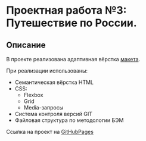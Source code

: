# Проектная работа №3: Путешествие по России.

## Описание

В проекте реализована адаптивная вёрстка [макета](https://www.figma.com/file/5S2WSbEFL6awjVWJ0NWL8Q/Sprint-3_-Russia-_-desktop-mobile?node-id=28503%3A0).

При реализации использованы:

* Семантическая вёрстка HTML
* CSS:
  * Flexbox
  * Grid
  * Media-запросы
* Система контроля версий GIT
* Файловая структура по методологии БЭМ

 Ссылка на проект на [GitHubPages](https://pages.github.com/)
